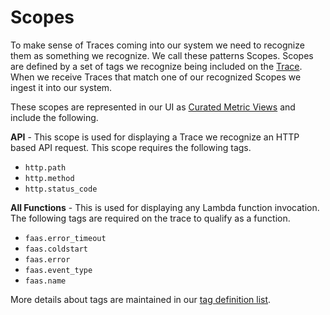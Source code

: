 <!--
title: Scopes
menuText: Scopes
description: Overview of concepts used on serevrless console. 
menuOrder: 5
-->

# Scopes
To make sense of Traces coming into our system we need to recognize them as
something we recognize. We call these patterns Scopes. Scopes are defined by a
set of tags we recognize being included on the [Trace](traces.md). When we
receive Traces that match one of our recognized Scopes we ingest it into our
system.


These scopes are represented in our UI as [Curated Metric Views](../using/metrics.md)
and include the following. 

**API** - This scope is used for displaying a Trace we recognize an HTTP based
API request. This scope requires the following tags.
- `http.path`
- `http.method`
- `http.status_code`

**All Functions** - This is used for displaying any Lambda function invocation.
The following tags are required on the trace to qualify as a function. 
- `faas.error_timeout`
- `faas.coldstart`
- `faas.error`
- `faas.event_type`
- `faas.name`

More details about tags are maintained in our [tag definition list](tags.md).
